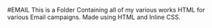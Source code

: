 #EMAIL
This is a Folder Containing all of my various works HTML for various Email campaigns. Made using HTML and Inline CSS.
